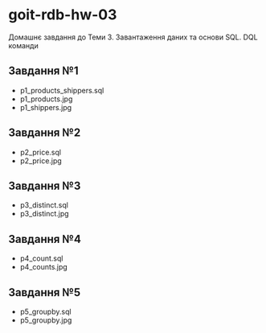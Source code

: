 # goit-rdb-hw-03
Домашнє завдання до Теми 3. Завантаження даних та основи SQL. DQL команди 

## Завдання №1

* p1_products_shippers.sql
* p1_products.jpg
* p1_shippers.jpg

## Завдання №2

* p2_price.sql
* p2_price.jpg

## Завдання №3

* p3_distinct.sql
* p3_distinct.jpg

## Завдання №4

* p4_count.sql
* p4_counts.jpg

## Завдання №5

* p5_groupby.sql 
* p5_groupby.jpg
